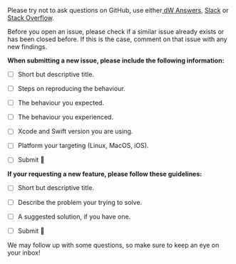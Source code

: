 Please try not to ask questions on GitHub, use either[ dW Answers](https://developer.ibm.com/answers/smartspace/swift/index.html), [Slack](http://swift-at-ibm-slack.mybluemix.net/) or [Stack Overflow](https://stackoverflow.com).

Before you open an issue, please check if a similar issue already exists or has been closed before. If this is the case, comment on that issue with any new findings.



**When submitting a new issue, please include the following information:**

- [ ] Short but descriptive title.

- [ ] Steps on reproducing the behaviour.


- [ ] The behaviour you expected.


- [ ] The behaviour you experienced.


- [ ] Xcode and Swift version you are using.


- [ ] Platform your targeting (Linux, MacOS, iOS).


- [ ] Submit 🎉



**If your requesting a new feature, please follow these guidelines:**

- [ ] Short but descriptive title.
- [ ] Describe the problem your trying to solve.
- [ ] A suggested solution, if you have one.
- [ ] Submit 🎉



We may follow up with some questions, so make sure to keep an eye on your inbox! 